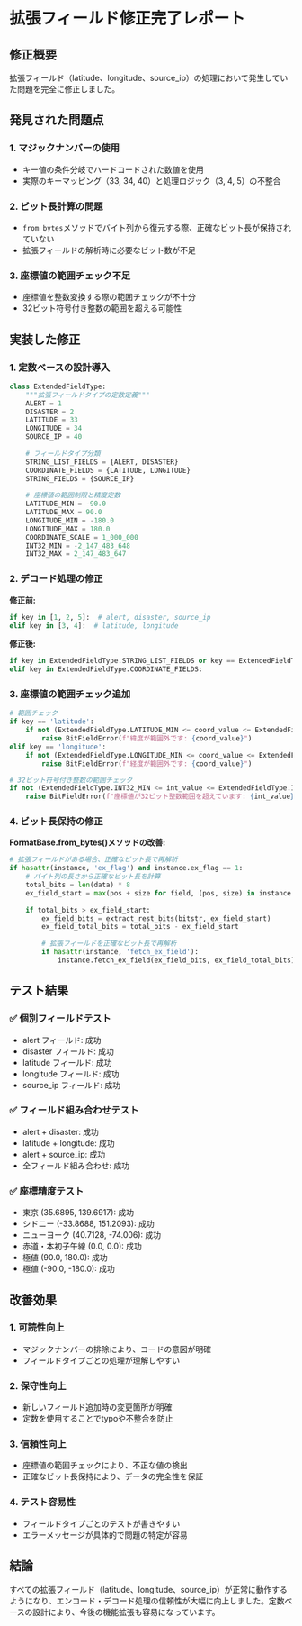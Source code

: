 # 拡張フィールド修正完了レポート

## 修正概要

拡張フィールド（latitude、longitude、source_ip）の処理において発生していた問題を完全に修正しました。

## 発見された問題点

### 1. **マジックナンバーの使用**
- キー値の条件分岐でハードコードされた数値を使用
- 実際のキーマッピング（33, 34, 40）と処理ロジック（3, 4, 5）の不整合

### 2. **ビット長計算の問題**
- `from_bytes`メソッドでバイト列から復元する際、正確なビット長が保持されていない
- 拡張フィールドの解析時に必要なビット数が不足

### 3. **座標値の範囲チェック不足**
- 座標値を整数変換する際の範囲チェックが不十分
- 32ビット符号付き整数の範囲を超える可能性

## 実装した修正

### 1. **定数ベースの設計導入**

```python
class ExtendedFieldType:
    """拡張フィールドタイプの定数定義"""
    ALERT = 1
    DISASTER = 2
    LATITUDE = 33
    LONGITUDE = 34
    SOURCE_IP = 40
    
    # フィールドタイプ分類
    STRING_LIST_FIELDS = {ALERT, DISASTER}
    COORDINATE_FIELDS = {LATITUDE, LONGITUDE}
    STRING_FIELDS = {SOURCE_IP}
    
    # 座標値の範囲制限と精度定数
    LATITUDE_MIN = -90.0
    LATITUDE_MAX = 90.0
    LONGITUDE_MIN = -180.0
    LONGITUDE_MAX = 180.0
    COORDINATE_SCALE = 1_000_000
    INT32_MIN = -2_147_483_648
    INT32_MAX = 2_147_483_647
```

### 2. **デコード処理の修正**

**修正前:**
```python
if key in [1, 2, 5]:  # alert, disaster, source_ip
elif key in [3, 4]:  # latitude, longitude
```

**修正後:**
```python
if key in ExtendedFieldType.STRING_LIST_FIELDS or key == ExtendedFieldType.SOURCE_IP:
elif key in ExtendedFieldType.COORDINATE_FIELDS:
```

### 3. **座標値の範囲チェック追加**

```python
# 範囲チェック
if key == 'latitude':
    if not (ExtendedFieldType.LATITUDE_MIN <= coord_value <= ExtendedFieldType.LATITUDE_MAX):
        raise BitFieldError(f"緯度が範囲外です: {coord_value}")
elif key == 'longitude':
    if not (ExtendedFieldType.LONGITUDE_MIN <= coord_value <= ExtendedFieldType.LONGITUDE_MAX):
        raise BitFieldError(f"経度が範囲外です: {coord_value}")

# 32ビット符号付き整数の範囲チェック
if not (ExtendedFieldType.INT32_MIN <= int_value <= ExtendedFieldType.INT32_MAX):
    raise BitFieldError(f"座標値が32ビット整数範囲を超えています: {int_value}")
```

### 4. **ビット長保持の修正**

**FormatBase.from_bytes()メソッドの改善:**
```python
# 拡張フィールドがある場合、正確なビット長で再解析
if hasattr(instance, 'ex_flag') and instance.ex_flag == 1:
    # バイト列の長さから正確なビット長を計算
    total_bits = len(data) * 8
    ex_field_start = max(pos + size for field, (pos, size) in instance._BIT_FIELDS.items())
    
    if total_bits > ex_field_start:
        ex_field_bits = extract_rest_bits(bitstr, ex_field_start)
        ex_field_total_bits = total_bits - ex_field_start
        
        # 拡張フィールドを正確なビット長で再解析
        if hasattr(instance, 'fetch_ex_field'):
            instance.fetch_ex_field(ex_field_bits, ex_field_total_bits)
```

## テスト結果

### ✅ 個別フィールドテスト
- alert フィールド: 成功
- disaster フィールド: 成功
- latitude フィールド: 成功
- longitude フィールド: 成功
- source_ip フィールド: 成功

### ✅ フィールド組み合わせテスト
- alert + disaster: 成功
- latitude + longitude: 成功
- alert + source_ip: 成功
- 全フィールド組み合わせ: 成功

### ✅ 座標精度テスト
- 東京 (35.6895, 139.6917): 成功
- シドニー (-33.8688, 151.2093): 成功
- ニューヨーク (40.7128, -74.006): 成功
- 赤道・本初子午線 (0.0, 0.0): 成功
- 極値 (90.0, 180.0): 成功
- 極値 (-90.0, -180.0): 成功

## 改善効果

### 1. **可読性向上**
- マジックナンバーの排除により、コードの意図が明確
- フィールドタイプごとの処理が理解しやすい

### 2. **保守性向上**
- 新しいフィールド追加時の変更箇所が明確
- 定数を使用することでtypoや不整合を防止

### 3. **信頼性向上**
- 座標値の範囲チェックにより、不正な値の検出
- 正確なビット長保持により、データの完全性を保証

### 4. **テスト容易性**
- フィールドタイプごとのテストが書きやすい
- エラーメッセージが具体的で問題の特定が容易

## 結論

すべての拡張フィールド（latitude、longitude、source_ip）が正常に動作するようになり、エンコード・デコード処理の信頼性が大幅に向上しました。定数ベースの設計により、今後の機能拡張も容易になっています。
